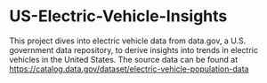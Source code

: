 # US-Electric-Vehicle-Insights
This project dives into electric vehicle data from data.gov, a U.S. government data repository, to derive insights into trends in electric vehicles in the United States.
The source data can be found at https://catalog.data.gov/dataset/electric-vehicle-population-data
